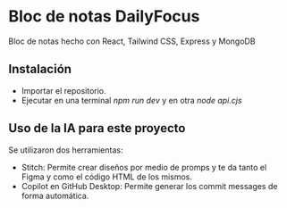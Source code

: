 # Bloc de notas DailyFocus

Bloc de notas hecho con React, Tailwind CSS, Express y MongoDB

## Instalación

- Importar el repositorio.
- Ejecutar en una terminal *npm run dev* y en otra *node api.cjs*

## Uso de la IA para este proyecto
Se utilizaron dos herramientas:
- Stitch: Permite crear diseños por medio de promps y te da tanto el Figma y como el código HTML de los mismos.
- Copilot en GitHub Desktop: Permite generar los commit messages de forma automática.
  
